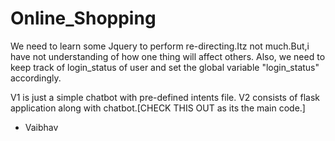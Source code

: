 # Online_Shopping


We need to learn some Jquery to perform re-directing.Itz not much.But,i have not understanding of how one thing will affect others.
Also, we need to keep track of login_status of user and set the global variable "login_status" accordingly.


V1 is just a simple chatbot with pre-defined intents file.
V2 consists of flask application along with chatbot.[CHECK THIS OUT as its the main code.]



- Vaibhav

